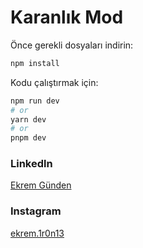 # Karanlık Mod

Önce gerekli dosyaları indirin:

```bash
npm install
```

Kodu çalıştırmak için:

```bash
npm run dev
# or
yarn dev
# or
pnpm dev
```

### Linkedln

[Ekrem Günden](https://www.linkedin.com/in/ekrem-günden-b133431ba/)

### Instagram

[ekrem.1r0n13](https://www.instagram.com/ekrem.1r0n13/)
